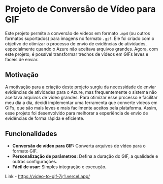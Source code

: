 # Projeto de Conversão de Vídeo para GIF

Este projeto permite a conversão de vídeos em formato `.mp4` (ou outros formatos suportados) para imagens no formato `.gif`. Ele foi criado com o objetivo de otimizar o processo de envio de evidências de atividades, especialmente quando o Azure não aceitava arquivos grandes. Agora, com este projeto, é possível transformar trechos de vídeos em GIFs leves e fáceis de enviar.

## Motivação

A motivação para a criação deste projeto surgiu da necessidade de enviar evidências de atividades para o Azure, mas frequentemente o sistema não aceitava arquivos de vídeo grandes. Para otimizar esse processo e facilitar meu dia a dia, decidi implementar uma ferramenta que converte vídeos em GIFs, que são mais leves e mais facilmente aceitos pela plataforma. Assim, esse projeto foi desenvolvido para melhorar a experiência de envio de evidências de forma rápida e eficiente.

## Funcionalidades

- **Conversão de vídeo para GIF:** Converta arquivos de vídeo para o formato GIF.
- **Personalização de parâmetros:** Defina a duração do GIF, a qualidade e outras configurações.
- **Fácil de usar:** Simples integração e execução.

Link - https://video-to-gif-7jr1.vercel.app/